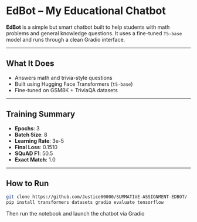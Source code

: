 # EdBot – My Educational Chatbot

**EdBot** is a simple but smart chatbot built to help students with math problems and general knowledge questions. It uses a fine-tuned `T5-base` model and runs through a clean Gradio interface.

---

## What It Does

- Answers math and trivia-style questions
- Built using Hugging Face Transformers (`t5-base`)
- Fine-tuned on GSM8K + TriviaQA datasets

---

## Training Summary

- **Epochs**: 3  
- **Batch Size**: 8  
- **Learning Rate**: 3e-5  
- **Final Loss**: 0.1510  
- **SQuAD F1**: 50.5  
- **Exact Match**: 1.0  

---

## How to Run

```bash
git clone https://github.com/Justice00000/SUMMATIVE-ASSIGNMENT-EDBOT/
pip install transformers datasets gradio evaluate tensorflow
```
Then run the notebook and launch the chatbot via Gradio

